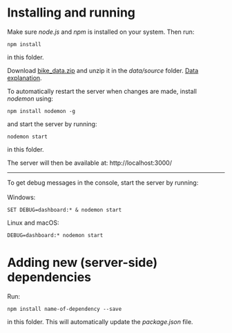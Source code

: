 # Installing and running
Make sure *node.js* and *npm* is installed on your system. Then run:
``` 
npm install
```
in this folder. 

Download [bike_data.zip](https://drive.google.com/open?id=125cEqpvCVlzPbjgcyUOiryEa14pA0326) and unzip it in the *data/source* folder. [Data explanation](data/README.md).

To automatically restart the server when changes are made, install *nodemon* using:
``` 
npm install nodemon -g
```
and start the server by running:
``` 
nodemon start
```
in this folder.

The server will then be available at: http://localhost:3000/

---

To get debug messages in the console, start the server by running:<br/>
<br/>
Windows:
``` 
SET DEBUG=dashboard:* & nodemon start
``` 
Linux and macOS:
``` 
DEBUG=dashboard:* nodemon start
``` 

# Adding new (server-side) dependencies
Run:
``` 
npm install name-of-dependency --save
```
in this folder. This will automatically update the *package.json* file.